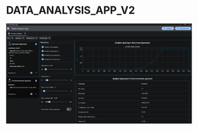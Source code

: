 # DATA_ANALYSIS_APP_V2


![interface](https://github.com/EgorPlehanov/DATA_ANALYSIS_APP_V2/blob/master/img/interface.png)
